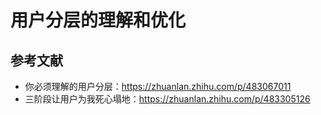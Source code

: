 # 用户分层的理解和优化

## 参考文献
* 你必须理解的用户分层：https://zhuanlan.zhihu.com/p/483067011
* 三阶段让用户为我死心塌地：https://zhuanlan.zhihu.com/p/483305126

